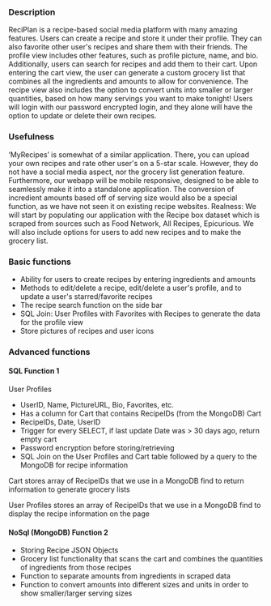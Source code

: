 ### Description
ReciPlan is a recipe-based social media platform with many amazing features. Users can create a recipe and store it under their profile. They can also favorite other user's recipes and share them with their friends. The profile view includes other features, such as profile picture, name, and bio. Additionally, users can search for recipes and add them to their cart. Upon entering the cart view, the user can generate a custom grocery list that combines all the ingredients and amounts to allow for convenience. The recipe view also includes the option to convert units into smaller or larger quantities, based on how many servings you want to make tonight! Users will login with our password encrypted login, and they alone will have the option to update or delete their own recipes.

### Usefulness
‘MyRecipes’ is somewhat of a similar application. There, you can upload your own recipes and rate other user's on a 5-star scale. However, they do not have a social media aspect, nor the grocery list generation feature. Furthermore, our webapp will be mobile responsive, designed to be able to seamlessly make it into a standalone application.
The conversion of incredient amounts based off of serving size would also be a special function, as we have not seen it on existing recipe websites.
Realness: We will start by populating our application with the Recipe box dataset which is scraped from sources such as Food Network, All Recipes, Epicurious. We will also include options for users to add new recipes and to make the grocery list.

### Basic functions
- Ability for users to create recipes by entering ingredients and amounts
- Methods to edit/delete a recipe, edit/delete a user's profile, and to update a user's starred/favorite recipes
- The recipe search function on the side bar
- SQL Join: User Profiles with Favorites with Recipes to generate the data for the profile view
- Store pictures of recipes and user icons

### Advanced functions
#### SQL Function 1
User Profiles
- UserID, Name, PictureURL, Bio, Favorites, etc.
- Has a column for Cart that contains RecipeIDs (from the MongoDB)
Cart
- RecipeIDs, Date, UserID
- Trigger for every SELECT, if last update Date was > 30 days ago, return empty cart
- Password encryption before storing/retrieving
- SQL Join on the User Profiles and Cart table followed by a query to the MongoDB for recipe information

Cart stores array of RecipeIDs that we use in a MongoDB find to return information to generate grocery lists

User Profiles stores an array of RecipeIDs that we use in a MongoDB find to display the recipe information on the page

#### NoSql (MongoDB) Function 2
- Storing Recipe JSON Objects
- Grocery list functionality that scans the cart and combines the quantities of ingredients from those recipes
- Function to separate amounts from ingredients in scraped data
- Function to convert amounts into different sizes and units in order to show smaller/larger serving sizes
